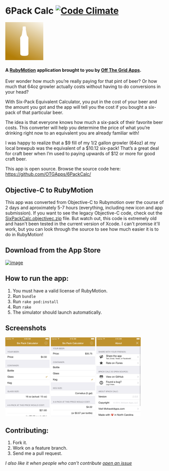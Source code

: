 # 6Pack Calc [![Code Climate](https://codeclimate.com/github/OTGApps/6PackCalc.png)](https://codeclimate.com/github/OTGApps/6PackCalc)
![App Icon](resources/Icon-120.png)

#### A [RubyMotion](http://www.rubymotion.com/) application brought to you by [Off The Grid Apps](http://otgapps.io/).

Ever wonder how much you’re really paying for that pint of beer? Or how much that 64oz growler actually costs without having to do conversions in your head? 

With Six-Pack Equivalent Calculator, you put in the cost of your beer and the amount you got and the app will tell you the cost if you bought a six-pack of that particular beer. 

The idea is that everyone knows how much a six-pack of their favorite beer costs. This converter will help you determine the price of what you’re drinking right now to an equivalent you are already familiar with! 

I was happy to realize that a $9 fill of my 1/2 gallon growler (64oz) at my local brewpub was the equivalent of a $10.12 six-pack! That’s a great deal for craft beer when I’m used to paying upwards of $12 or more for good craft beer.

This app is open source. Browse the source code here: https://github.com/OTGApps/6PackCalc/

## Objective-C to RubyMotion

This app was converted from Objective-C to Rubymotion over the course of 2 days and aproximately 5-7 hours (everything, including new icon and app submission). If you want to see the legacy Objective-C code, check out the [SixPackCalc.objectivec.zip](SixPackCalc.objectivec.zip) file. But watch out, this code is extremely old and hasn't been tested in the current version of Xcode. I can't promise it'll work, but you can look through the source to see how much easier it is to do in RubyMotion!

## Download from the App Store

[![image](http://ax.phobos.apple.com.edgesuite.net/images/web/linkmaker/badge_appstore-lrg.gif)](https://itunes.apple.com/us/app/six-pack-equivalent-calculator/id414522449?mt=8&at=10l4yY&ct=github)


## How to run the app:

1. You must have a valid license of RubyMotion.
2. Run `bundle`
3. Run `rake pod:install`
4. Run `rake`
5. The simulator should launch automatically.

## Screenshots

<a href="_marketing/screenshots/2.0.0/iPhone4/01.png"><img src="_marketing/screenshots/2.0.0/iPhone4/01.png" alt="Screenshot" width="140" /></a> <a href="_marketing/screenshots/2.0.0/iPhone4/02.png"><img src="_marketing/screenshots/2.0.0/iPhone4/02.png" alt="Screenshot" width="140" /></a> <a href="_marketing/screenshots/2.0.0/iPhone4/03.png"><img src="_marketing/screenshots/2.0.0/iPhone4/03.png" alt="Screenshot" width="140" /></a>

## Contributing:

1. Fork it.
2. Work on a feature branch.
3. Send me a pull request.

*I also like it when people who can't contribute [open an issue](https://github.com/OTGApps/6PackCalc/issues)*

